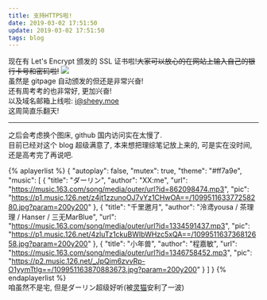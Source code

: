 ```yaml
---
title: 支持HTTPS啦!
date: 2019-03-02 17:51:50
update: 2019-03-02 17:51:50
tags: blog
---
```


现在有 Let's Encrypt 颁发的 SSL 证书啦!~~大家可以放心的在网站上输入自己的银行卡号和密码啦!~~
![](
https://sheey-blog-resources.oss-cn-hangzhou.aliyuncs.com/images/https-supported.png)  
虽然是 gitpage 自动颁发的但还是非常兴奋!  
还有周考考的也非常好, 更加兴奋!  
以及域名邮箱上线啦: [i@sheey.moe](mailto:i@sheey.moe)  
这周简直乐翻天!

---

之后会考虑换个图床, github 国内访问实在太慢了.  
目前已经对这个 blog 超级满意了, 本来想把理综笔记放上来的, 可是实在没时间, 还是高考完了再说吧.

{% aplayerlist %}
{
    "autoplay": false, 
    "mutex": true, 
    "theme": "#ff7a9e", 
    "music": [
        {
            "title": "ダーリン",
            "author": "XX:me",
            "url": "https://music.163.com/song/media/outer/url?id=862098474.mp3",
            "pic": "https://p1.music.126.net/z4jt1zzunoOJ7vYz1CHwOA==/109951163377258280.jpg?param=200y200"
        },
        {
            "title": "千里邀月",
            "author": "泠鸢yousa / 茶理理 / Hanser / 三无MarBlue",
            "url": "https://music.163.com/song/media/outer/url?id=1334591437.mp3",
            "pic": "https://p1.music.126.net/4zluTz1ckuBWIbWHzc5xQA==/109951163736812658.jpg?param=200y200"
        },
        {
            "title": "小年兽",
            "author": "程嘉敏",
            "url": "https://music.163.com/song/media/outer/url?id=1346758452.mp3",
            "pic": "https://p2.music.126.net/_JpQim6zvvRp-O1yymTtIg==/109951163870883673.jpg?param=200y200"
        }
    ]
}
{% endaplayerlist %}  
咱虽然不是宅, 但是ダーリン超级好听(被[灵猫](https://space.bilibili.com/6828332)安利了一波)